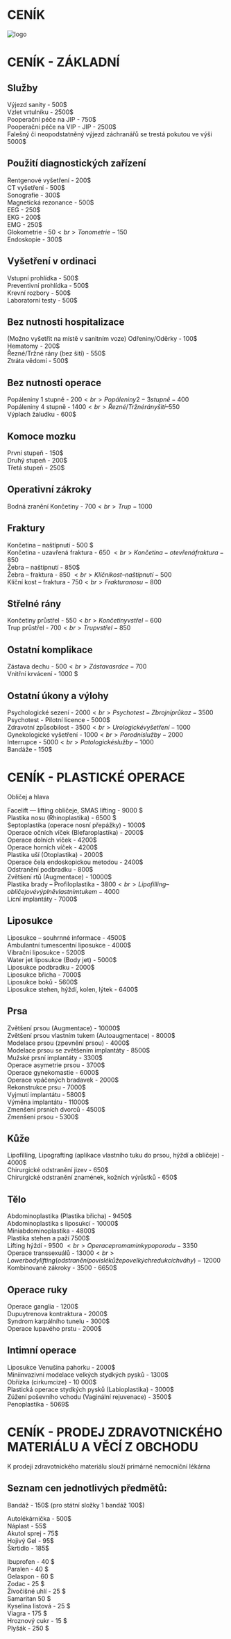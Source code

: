 # CENÍK

![logo](https://cdn.tror.eu/proxy/https://media.discordapp.net/attachments/762807292172435456/1343623738624839680/unnamed.png?ex=67bdf29e&is=67bca11e&hm=394fb7efc6a5a1fd9a4a025023855d8d00b88d331eab00cf43367c494cca366c&=&format=webp&quality=lossless)


# CENÍK - ZÁKLADNÍ

## Služby

Výjezd sanity - 500$ <br>
Vzlet vrtulníku - 2500$ <br> 
Pooperační péče na JIP - 750$ <br>
Pooperační péče na VIP - JIP - 2500$ <br>
Falešný či neopodstatněný výjezd záchranářů se trestá pokutou ve výši 5000$ <br>

## Použití diagnostických zařízení
Rentgenové vyšetření - 200$ <br>
CT vyšetření - 500$ <br>
Sonografie - 300$ <br>
Magnetická rezonance - 500$ <br>
EEG - 250$ <br>
EKG - 200$ <br>
EMG - 250$ <br>
Glokometrie - 50$<br>
Tonometrie - 150$ <br>
Endoskopie - 300$ <br>

## Vyšetření v ordinaci
Vstupní prohlídka - 500$ <br>
Preventivní prohlídka - 500$ <br>
Krevní rozbory - 500$ <br>
Laboratorní testy - 500$ <br>

## Bez nutnosti hospitalizace
(Možno vyšetřit na místě v sanitním voze)
Odřeniny/Oděrky - 100$ <br>
Hematomy - 200$ <br>
Řezné/Tržné rány (bez šití) - 550$ <br>
Ztráta vědomí - 500$ <br>

## Bez nutnosti operace
Popáleniny 1 stupně - 200$<br>
Popáleniny 2-3 stupně - 400$<br>
Popáleniny 4 stupně - 1400$<br>
Řezné/Tržné rány šití – 550$ <br>
Výplach žaludku - 600$ <br>

## Komoce mozku
První stupeň - 150$ <br>
Druhý stupeň - 200$  <br>
Třetá stupeň - 250$ <br>


## Operativní zákroky
Bodná zranění
​Končetiny - 700$<br>
Trup - 1000$ <br>

## Fraktury
Končetina – naštípnutí - 500 $<br>
Končetina - uzavřená fraktura - 
650 $<br>
Končetina - otevřená fraktura - 850$<br>
Žebra – naštípnutí - 850$<br>
Žebra – fraktura - 850 $<br>
Klíční kost – naštípnutí - 500$<br>
Klíční kost – fraktura - 750$<br>
Fraktura nosu - 800$<br>

## Střelné rány
Končetiny průstřel - 550$<br>
Končetiny vstřel - 600$<br>
Trup průstřel - 700$<br>
Trup vstřel - 850$<br>

## Ostatní komplikace
Zástava dechu - 500$<br>
Zástava srdce - 700$<br>
Vnitřní krvácení - 1000 $<br>

## Ostatní úkony a výlohy
Psychologické sezení - 2000$<br>
Psychotest - Zbrojní průkaz - 3500$ <br>
Psychotest - Pilotní licence - 5000$ <br>
Zdravotní způsobilost - 3500$<br>
Urologické vyšetření - 1000$<br>
Gynekologické vyšetření - 1000$<br>
Porodní služby -  2000$<br>
Interrupce - 5000$<br>
Patologické služby - 1000$<br>
Bandáže - 150$ <br>


# CENÍK - PLASTICKÉ OPERACE



Obličej a hlava

Facelift — lifting obličeje, SMAS lifting -  9000 $<br>
Plastika nosu (Rhinoplastika) - 6500 $ <br>
Septoplastika (operace nosní přepážky) - 1000$ <br>
Operace očních víček (Blefaroplastika) - 2000$ <br> 
Operace dolních víček - 4200$ <br>
Operace horních víček - 4200$ <br>
Plastika uší (Otoplastika) - 2000$ <br>
Operace čela endoskopickou metodou - 2400$ <br>
Odstranění podbradku - 800$ <br>
Zvětšení rtů (Augmentace) - 10000$ <br>
Plastika brady – Profiloplastika - 3800$<br>
Lipofilling – obličejové výplně vlastním tukem - 4000$ <br>
Lícní implantáty -  7000$ <br>


## Liposukce

Liposukce – souhrnné informace - 4500$ <br>
Ambulantní tumescentní liposukce - 4000$ <br>
Vibrační liposukce  - 5200$ <br>
Water jet liposukce (Body jet)  - 5000$ <br>
Liposukce podbradku - 2000$ <br>
Liposukce břicha - 7000$ <br>
Liposukce boků - 5600$ <br>
Liposukce stehen, hýždí, kolen, lýtek - 6400$<br>


## Prsa

Zvětšení prsou (Augmentace) - 10000$ <br>
Zvětšení prsou vlastním tukem (Autoaugmentace) - 8000$ <br>
Modelace prsou (zpevnění prsou) - 4000$ <br>
Modelace prsou se zvětšením implantáty - 8500$ <br>
Mužské prsní implantáty - 3300$ <br>
Operace asymetrie prsou - 3700$ <br>
Operace gynekomastie - 6000$ <br>
Operace vpáčených bradavek - 2000$ <br>
Rekonstrukce prsu - 7000$ <br>
Vyjmutí implantátu - 5800$ <br>
Výměna implantátu - 11000$ <br>
Zmenšení prsních dvorců - 4500$ <br>
Zmenšení prsou - 5300$ <br>


## Kůže

Lipofilling, Lipografting (aplikace vlastního tuku do prsou, hýždí a obličeje) - 4000$ <br>
Chirurgické odstranění jizev - 650$ <br>
Chirurgické odstranění znamének, kožních výrůstků - 650$ <br>


## Tělo

Abdominoplastika (Plastika břicha)  - 9450$ <br>
Abdominoplastika s liposukcí  - 10000$ <br>
Miniabdominoplastika - 4800$ <br>
Plastika stehen a paží 7500$<br>
Lifting hýždí - 9500 $<br>
Operace pro maminky po porodu - 3350$<br>
Operace transsexuálů - 13000$<br>
Lower body lifting (odstranění povislé kůže po velkých redukcích váhy) - 12000$<br>
Kombinované zákroky - 3500 - 6650$<br>



## Operace ruky

Operace ganglia - 1200$ <br>
Dupuytrenova kontraktura - 2000$ <br>
Syndrom karpálního tunelu - 3000$ <br>
Operace lupavého prstu - 2000$ <br>



## Intimní operace

Liposukce Venušina pahorku - 2000$ <br>
Miniinvazivní modelace velkých stydkých pysků - 1300$ <br>
Obřízka (cirkumcize) - 10 000$ <br>
Plastická operace stydkých pysků (Labioplastika)  - 3000$ <br>
Zúžení poševního vchodu (Vaginální rejuvenace) - 3500$ <br>
Penoplastika - 5069$ <br>


# CENÍK - PRODEJ ZDRAVOTNICKÉHO MATERIÁLU A VĚCÍ Z OBCHODU

K prodeji zdravotnického materiálu slouží primárné nemocniční lékárna

## Seznam cen jednotlivých předmětů:

Bandáž - 150$ (pro státní složky 1 bandáž 100$)

Autolékárnička - 500$ <br>
Náplast - 55$ <br>
Akutol sprej - 75$ <br>
Hojivý Gel - 95$ <br>
Škrtidlo - 185$ <br>

Ibuprofen - 40 $ <br>
Paralen - 40 $ <br>
Gelaspon - 60 $ <br>
Zodac - 25 $ <br>
Živočišné uhlí - 25 $ <br>
Samaritan 50 $ <br>
Kyselina listová - 25 $ <br>
Viagra - 175 $ <br>
Hroznový cukr - 15 $ <br>
Plyšák - 250 $ <br>


